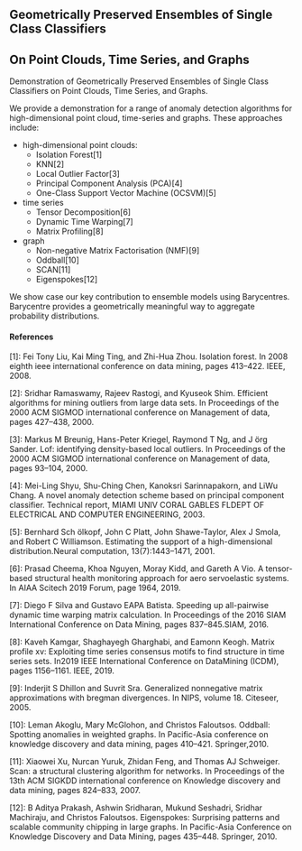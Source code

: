 ## Geometrically Preserved Ensembles of Single Class Classifiers
## On Point Clouds, Time Series, and Graphs

Demonstration of Geometrically Preserved Ensembles of Single Class Classifiers on Point Clouds, Time Series, and Graphs.

We provide a demonstration for a range of anomaly detection algorithms for high-dimensional point cloud, time-series and graphs. These approaches include:

- high-dimensional point clouds:
  - Isolation Forest[1]
  - KNN[2]
  - Local Outlier Factor[3]
  - Principal Component Analysis (PCA)[4]
  - One-Class Support Vector Machine (OCSVM)[5]
- time series
  - Tensor Decomposition[6]
  - Dynamic Time Warping[7]
  - Matrix Profiling[8]
- graph
  - Non-negative Matrix Factorisation (NMF)[9]
  - Oddball[10]
  - SCAN[11]
  - Eigenspokes[12]

We show case our key contribution to ensemble models using Barycentres. Barycentre provides a geometrically meaningful way to aggregate probability distributions.

#### References
[1]: Fei Tony Liu,  Kai Ming Ting,  and Zhi-Hua Zhou.  Isolation forest.  In 2008  eighth  ieee  international conference on data mining, pages 413–422. IEEE, 2008.

[2]: Sridhar Ramaswamy, Rajeev Rastogi, and Kyuseok Shim. Efficient algorithms for mining outliers from large data sets.  In Proceedings of the 2000 ACM SIGMOD international conference on Management of data, pages 427–438, 2000.

[3]: Markus M Breunig,  Hans-Peter Kriegel,  Raymond T Ng,  and J ̈org Sander.  Lof:  identifying density-based local outliers. In Proceedings of the 2000 ACM SIGMOD international conference on Management of data, pages 93–104, 2000.

[4]: Mei-Ling Shyu, Shu-Ching Chen, Kanoksri Sarinnapakorn, and LiWu Chang. A novel anomaly detection scheme based on principal component classifier. Technical report, MIAMI UNIV CORAL GABLES FLDEPT OF ELECTRICAL AND COMPUTER ENGINEERING, 2003.

[5]: Bernhard Sch ̈olkopf, John C Platt, John Shawe-Taylor, Alex J Smola, and Robert C Williamson.  Estimating the support of a high-dimensional distribution.Neural computation, 13(7):1443–1471, 2001.

[6]: Prasad  Cheema,  Khoa  Nguyen,  Moray  Kidd,  and  Gareth  A  Vio.   A  tensor-based  structural  health monitoring approach for aero servoelastic systems.  In AIAA Scitech 2019 Forum, page 1964, 2019.

[7]: Diego  F  Silva  and  Gustavo  EAPA  Batista.   Speeding  up  all-pairwise  dynamic  time  warping  matrix calculation. In Proceedings of the 2016 SIAM International Conference on Data Mining, pages 837–845.SIAM, 2016.

[8]: Kaveh Kamgar, Shaghayegh Gharghabi, and Eamonn Keogh.  Matrix profile xv:  Exploiting time series consensus motifs to find structure in time series sets.  In2019 IEEE International Conference on DataMining (ICDM), pages 1156–1161. IEEE, 2019.

[9]: Inderjit S Dhillon and Suvrit Sra. Generalized nonnegative matrix approximations with bregman divergences.  In NIPS, volume 18. Citeseer, 2005.

[10]:  Leman  Akoglu,  Mary  McGlohon,  and  Christos  Faloutsos.   Oddball:  Spotting  anomalies  in  weighted graphs.  In Pacific-Asia  conference  on  knowledge  discovery  and  data  mining, pages 410–421. Springer,2010.

[11]:  Xiaowei  Xu,  Nurcan  Yuruk,  Zhidan  Feng,  and  Thomas  AJ  Schweiger.   Scan:  a  structural  clustering algorithm for networks. In Proceedings of the 13th ACM SIGKDD international conference on Knowledge discovery and data mining, pages 824–833, 2007.

[12]: B Aditya Prakash,  Ashwin Sridharan,  Mukund Seshadri,  Sridhar Machiraju,  and Christos Faloutsos. Eigenspokes:  Surprising  patterns  and  scalable  community  chipping  in  large  graphs.   In Pacific-Asia Conference on Knowledge Discovery and Data Mining, pages 435–448. Springer, 2010.
